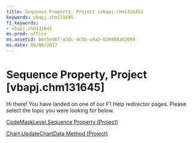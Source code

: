 ```yaml
---
title: Sequence Property, Project [vbapj.chm131645]
keywords: vbapj.chm131645
f1_keywords:
- vbapj.chm131645
ms.prod: office
ms.assetid: b6c5e86f-a3dc-4c0b-a9a5-020408a52099
ms.date: 06/08/2017
---
```



# Sequence Property, Project [vbapj.chm131645]

Hi there! You have landed on one of our F1 Help redirector pages. Please select the topic you were looking for below.

[CodeMaskLevel.Sequence Property (Project)](http://msdn.microsoft.com/library/539629b7-eb7d-aaf0-3278-39bd80494303%28Office.15%29.aspx)

[Chart.UpdateChartData Method (Project)](http://msdn.microsoft.com/library/ecdef74d-480c-05a7-757c-a5c2e3e7359c%28Office.15%29.aspx)


